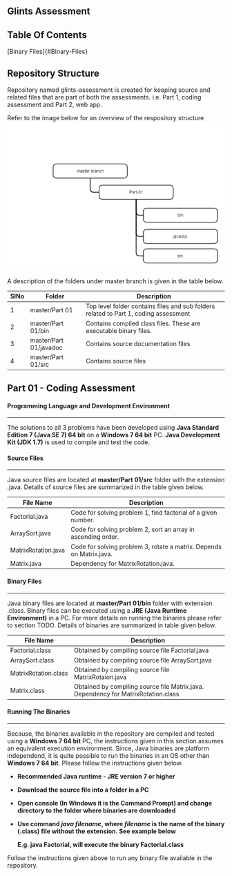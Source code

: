 ## Glints Assessment

## Table Of Contents

[Binary Files]{#Binary-Files}

## Repository Structure

Repository named glints-assessment is created for keeping source and related files that are part of both the assessments. i.e. Part 1, coding assessment and Part 2, web app.

Refer to the image below for an overview of the respository structure
![Repo Struct](./Common/repostruct.png)

A description of the folders under master branch is given in the table below. 

SlNo | Folder                  | Description
-----|-------------------------|-------------
1    | master/Part 01          | Top level folder contains files and sub folders related to Part 1, coding assessment
2    | master/Part 01/bin      | Contains compiled class files. These are executable binary files.
3    | master/Part 01/javadoc  | Contains source documentation files
4    | master/Part 01/src      | Contains source files

## Part 01 - Coding Assessment

#### Programming Language and Development Environment
---
The solutions to all 3 problems have been developed using **Java Standard Edition 7 (Java SE 7) 64 bit** on a **Windows 7 64 bit** PC. **Java Development Kit (JDK 1.7)** is used to compile and test the code.

#### Source Files
---
Java source files are located at **master/Part 01/src** folder with the extension .java. Details of source files are summarized in the table given below.

File Name                | Description
-------------------------|--------------------------
Factorial.java           | Code for solving problem 1, find factorial of a given number. 
ArraySort.java           | Code for solving problem 2, sort an array in ascending order.
MatrixRotation.java      | Code for solving problem 3, rotate a matrix. Depends on Matrix.java.
Matrix.java              | Dependency for MatrixRotation.java.
                         
#### Binary Files
---
Java binary files are located at **master/Part 01/bin** folder with extension .class. Binary files can be executed using a **JRE (Java Runtime Environment)** in a PC. For more details on running the binaries please refer to section TODO. Details of binaries are summarized in table given below.

File Name                | Description
-------------------------|---------------------------
Factorial.class          | Obtained by compiling source file Factorial.java
ArraySort.class          | Obtained by compiling source file ArraySort.java
MatrixRotation.class     | Obtained by compiling source file MatrixRotaion.java
Matrix.class             | Obtained by compiling source file Matrix.java. Dependency for MatrixRotation.class

#### Running The Binaries
---
Because, the binaries available in the repository are compiled and tested using a **Windows 7 64 bit** PC, the instructions given in this section assumes an equivalent execution environment. Since, Java binaries are platform independend, it is quite possible to run the binaries in an OS other than **Windows 7 64 bit**. Please follow the instructions given below.
* **Recommended Java runtime - JRE version 7 or higher**
* **Download the source file into a folder in a PC**
* **Open console (In Windows it is the Command Prompt) and change directory to the folder where binaries are downloaded**
* **Use command _java filename_, where _filename_ is the name of the binary (.class) file without the extension. See example below**

    **E.g. java Factorial, will execute the binary Factorial.class**
    
Follow the instructions given above to run any binary file available in the repository.




